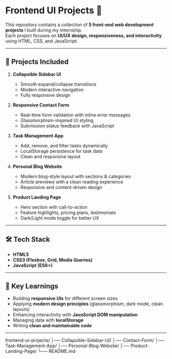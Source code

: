 # Frontend UI Projects 🚀

This repository contains a collection of **5 front-end web development projects** I built during my internship.  
Each project focuses on **UI/UX design, responsiveness, and interactivity** using HTML, CSS, and JavaScript.

---

## 📂 Projects Included

1. **Collapsible Sidebar UI**  
   - Smooth expand/collapse transitions  
   - Modern interactive navigation  
   - Fully responsive design  

2. **Responsive Contact Form**  
   - Real-time form validation with inline error messages  
   - Glassmorphism-inspired UI styling  
   - Submission status feedback with JavaScript  

3. **Task Management App**  
   - Add, remove, and filter tasks dynamically  
   - LocalStorage persistence for task data  
   - Clean and responsive layout  

4. **Personal Blog Website**  
   - Modern blog-style layout with sections & categories  
   - Article previews with a clean reading experience  
   - Responsive and content-driven design  

5. **Product Landing Page**  
   - Hero section with call-to-action  
   - Feature highlights, pricing plans, testimonials  
   - Dark/Light mode toggle for better UX  

---

## 🛠 Tech Stack
- **HTML5**  
- **CSS3 (Flexbox, Grid, Media Queries)**  
- **JavaScript (ES6+)**  

---

## 🎯 Key Learnings
- Building **responsive UIs** for different screen sizes  
- Applying **modern design principles** (glassmorphism, dark mode, clean layouts)  
- Enhancing interactivity with **JavaScript DOM manipulation**  
- Managing data with **localStorage**  
- Writing **clean and maintainable code**  

---

frontend-ui-projects/
│── Collapsible-Sidebar-UI/
│── Contact-Form/
│── Task-Management-App/
│── Personal-Blog-Website/
│── Product-Landing-Page/
└── README.md

